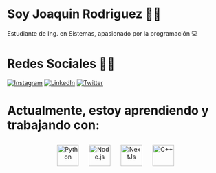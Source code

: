 # Soy Joaquin Rodriguez :wave::wave:
Estudiante de Ing. en Sistemas, apasionado por la programación :computer: 
# Redes Sociales :cowboy_hat_face::cowboy_hat_face:
[![Instagram](https://img.shields.io/badge/Instagram-%23E4405F.svg?logo=Instagram&logoColor=white)](https://instagram.com/joa_rodriguez02) [![LinkedIn](https://img.shields.io/badge/LinkedIn-%230077B5.svg?logo=linkedin&logoColor=white)](https://www.linkedin.com/in/joaquin-rodriguez-6ba6571ba/)
[![Twitter](https://img.shields.io/badge/Twitter-%231DA1F2.svg?logo=Twitter&logoColor=white)](https://twitter.com/joacogod2) 

# Actualmente, estoy aprendiendo y trabajando con:  

<div align="center">  
    <a href="https://www.python.org/" target="_blank"><img style="margin: 10px" src="https://www.python.org/static/img/python-logo.png" alt="Python" height="50" /></a>  
    <a href="https://nodejs.org/" target="_blank"><img style="margin: 10px" src="https://profilinator.rishav.dev/skills-assets/nodejs-original-wordmark.svg" alt="Node.js" height="50" /></a>  
    <a href="https://nextjs.org/" target="_blank"><img style="margin: 10px" src="https://upload.wikimedia.org/wikipedia/commons/thumb/8/8e/Nextjs-logo.svg/394px-Nextjs-logo.svg.png" alt="NextJs" height="50" /></a> 
    <a href="https://www.cplusplus.com/" target="_blank"><img style="margin: 10px" src="https://upload.wikimedia.org/wikipedia/commons/thumb/1/18/ISO_C%2B%2B_Logo.svg/800px-ISO_C%2B%2B_Logo.svg.png" alt="C++" height="50" /></a>
</div>




